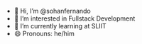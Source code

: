 - 👋 Hi, I’m @sohanfernando
- 👀 I’m interested in Fullstack Development
- 🌱 I’m currently learning at SLIIT
- 😄 Pronouns: he/him

<!---
sohanfernando/sohanfernando is a ✨ special ✨ repository because its `README.md` (this file) appears on your GitHub profile.
You can click the Preview link to take a look at your changes.
--->
